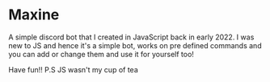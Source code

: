 # Maxine
A simple discord bot that I created in JavaScript back in early 2022. I was new to JS and hence it's a simple bot, works on pre defined commands and you can add or change them and use it for yourself too!

Have fun!!
P.S JS wasn't my cup of tea 
